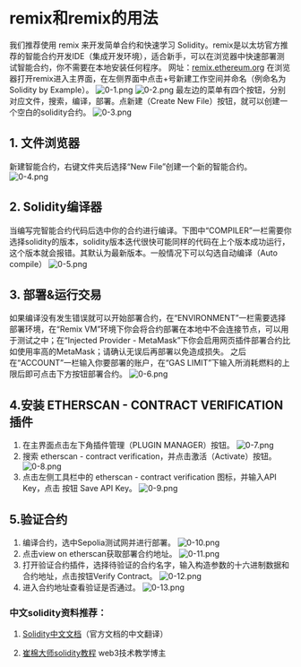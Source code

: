 # remix和remix的用法
我们推荐使用 remix 来开发简单合约和快速学习 Solidity。remix是以太坊官方推荐的智能合约开发IDE（集成开发环境），适合新手，可以在浏览器中快速部署测试智能合约，你不需要在本地安装任何程序。
网址：[remix.ethereum.org](https://remix.ethereum.org)
在浏览器打开remix进入主界面，在左侧界面中点击+号新建工作空间并命名（例命名为Solidity by Example）。
![0-1.png](./img/0-1.png)
![0-2.png](./img/0-2.png)
最左边的菜单有四个按钮，分别对应文件，搜索，编译，部署。点新建（Create New File）按钮，就可以创建一个空白的solidity合约。
![0-3.png](./img/0-3.png)

## 1. 文件浏览器
新建智能合约，右键文件夹后选择“New File”创建一个新的智能合约。
![0-4.png](./img/0-4.png)
## 2. Solidity编译器
当编写完智能合约代码后选中你的合约进行编译。下图中“COMPILER”一栏需要你选择solidity的版本，solidity版本迭代很快可能同样的代码在上个版本成功运行，这个版本就会报错。其默认为最新版本。一般情况下可以勾选自动编译（Auto compile）
![0-5.png](./img/0-5.png)
## 3. 部署&运行交易
如果编译没有发生错误就可以开始部署合约，在“ENVIRONMENT”一栏需要选择部署环境，在“Remix VM”环境下你会将合约部署在本地中不会连接节点，可以用于测试之中；在“Injected Provider - MetaMask”下你会启用网页插件部署合约比如使用率高的MetaMask；请确认无误后再部署以免造成损失。
之后在“ACCOUNT”一栏输入你要部署的账户，在“GAS LIMIT”下输入所消耗燃料的上限后即可点击下方按钮部署合约。
![0-6.png](./img/0-6.png)
## 4.安装 ETHERSCAN - CONTRACT VERIFICATION 插件
1. 在主界面点击左下角插件管理（PLUGIN MANAGER）按钮。
![0-7.png](./img/0-7.png)
2. 搜索 etherscan - contract verification，并点击激活（Activate）按钮。
![0-8.png](./img/0-8.png)
3. 点击左侧工具栏中的 etherscan - contract verification 图标，并输入API Key，点击 按钮 Save API Key。
![0-9.png](./img/0-9.png)
## 5.验证合约
1. 编译合约，选中Sepolia测试网并进行部署。
![0-10.png](./img/0-10.png)
2. 点击view on etherscan获取部署合约地址。
![0-11.png](./img/0-11.png)
3. 打开验证合约插件，选择待验证的合约名字，输入构造参数的十六进制数据和合约地址，点击按钮Verify Contract。
![0-12.png](./img/0-12.png)
4. 进入合约地址查看验证是否通过。
![0-13.png](./img/0-13.png)
### 中文solidity资料推荐：
1. [Solidity中文文档](https://solidity-cn.readthedocs.io/zh/develop/introduction-to-smart-contracts.html)（官方文档的中文翻译）

2. [崔棉大师solidity教程](https://space.bilibili.com/286084162) web3技术教学博主